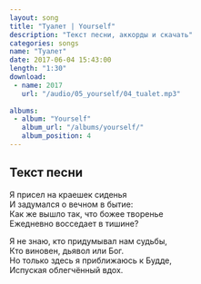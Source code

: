 ```yaml
---
layout: song
title: "Туалет | Yourself"
description: "Текст песни, аккорды и скачать"
categories: songs
name: "Туалет"
date: 2017-06-04 15:43:00
length: "1:30"
download:
 - name: 2017
   url: "/audio/05_yourself/04_tualet.mp3"
   
albums:
 - album: "Yourself"
   album_url: "/albums/yourself/"
   album_position: 4
---
```



## Текст песни  
Я присел на краешек сиденья  
И задумался о вечном в бытие:  
Как же вышло так, что божее творенье  
Ежедневно восседает в тишине?  

Я не знаю, кто придумывал нам судьбы,  
Кто виновен, дьявол или Бог.  
Но только здесь я приближаюсь к Будде,  
Испуская облегчённый вдох.  